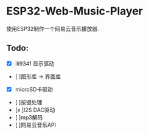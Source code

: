 ESP32-Web-Music-Player
======================
使用ESP32制作一个网易云音乐播放器.


Todo:
-----
- [x] ili9341 显示驱动
- [ ]图形库 -> 界面库
- [x] microSD卡驱动
- [ ]按键处理
- [x ]I2S DAC驱动
- [ ]mp3解码
- [ ]网易云音乐API
